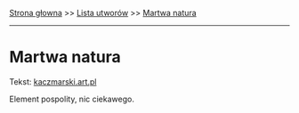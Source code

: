 [Strona głowna](../index.md) >> [Lista utworów](../list.md) >> [Martwa natura](278.md)

---

# Martwa natura

Tekst: [kaczmarski.art.pl](https://www.kaczmarski.art.pl/tworczosc/wiersze/martwa-natura/)

Element pospolity, nic ciekawego.